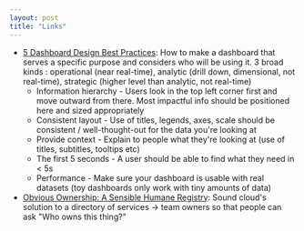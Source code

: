 ```yaml
---
layout: post
title: "Links"
---
```


* [5 Dashboard Design Best Practices](https://www.influxdata.com/blog/5-dashboard-design-best-practices/?ck_subscriber_id=185275687): How to make a dashboard that serves a specific purpose and considers who will be using it. 3 broad kinds : operational (near real-time), analytic (drill down, dimensional, not real-time), strategic (higher level than analytic, not real-time)
  * Information hierarchy - Users look in the top left corner first and move outward from there. Most impactful info should be positioned here and sized appropriately
  * Consistent layout - Use of titles, legends, axes, scale should be consistent / well-thought-out for the data you're looking at
  * Provide context - Explain to people what they're looking at (use of titles, subtitles, tooltips etc)
  * The first 5 seconds - A user should be able to find what they need in < 5s
  * Performance - Make sure your dashboard is usable with real datasets (toy dashboards only work with tiny amounts of data)
* [Obvious Ownership: A Sensible Humane Registry](https://developers.soundcloud.com/blog/obvious-ownership-humane-registry?ck_subscriber_id=185275687): Sound cloud's solution to a directory of services -> team owners so that people can ask "Who owns this thing?"